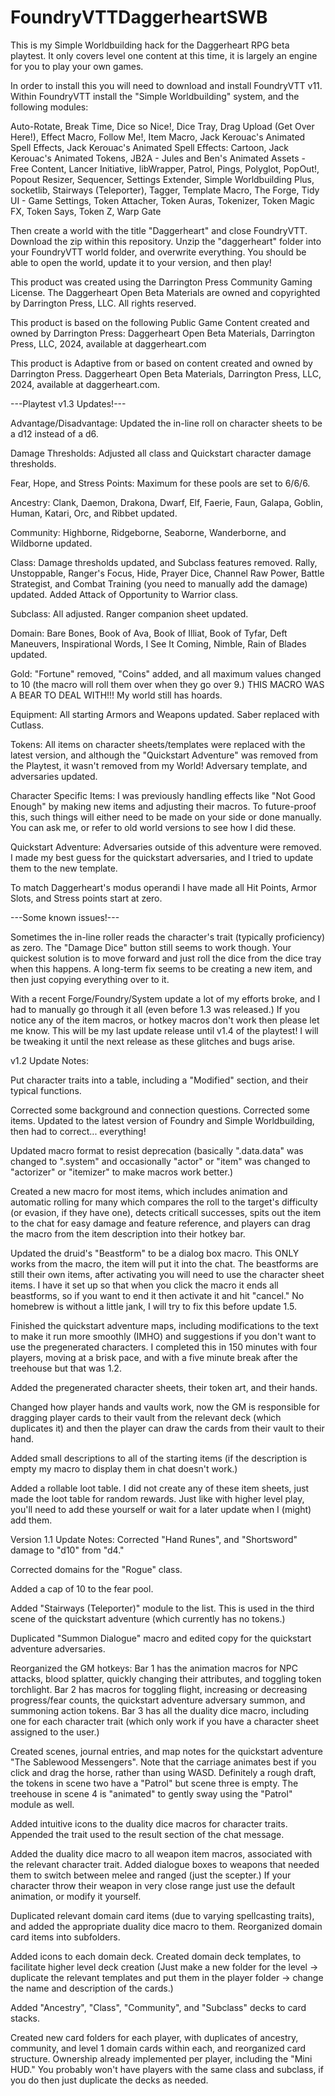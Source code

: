 # FoundryVTTDaggerheartSWB
This is my Simple Worldbuilding hack for the Daggerheart RPG beta playtest. It only covers level one content at this time, it is largely an engine for you to play your own games.

In order to install this you will need to download and install FoundryVTT v11. Within FoundryVTT install the "Simple Worldbuilding" system, and the following modules:

Auto-Rotate,
Break Time,
Dice so Nice!,
Dice Tray,
Drag Upload (Get Over Here!),
Effect Macro,
Follow Me!,
Item Macro,
Jack Kerouac's Animated Spell Effects,
Jack Kerouac's Animated Spell Effects: Cartoon,
Jack Kerouac's Animated Tokens,
JB2A - Jules and Ben's Animated Assets - Free Content,
Lancer Initiative,
libWrapper,
Patrol,
Pings,
Polyglot,
PopOut!,
Popout Resizer,
Sequencer,
Settings Extender,
Simple Worldbuilding Plus,
socketlib,
Stairways (Teleporter),
Tagger,
Template Macro,
The Forge,
Tidy UI - Game Settings,
Token Attacher,
Token Auras,
Tokenizer,
Token Magic FX,
Token Says,
Token Z,
Warp Gate

Then create a world with the title "Daggerheart" and close FoundryVTT. Download the zip within this repository. Unzip the "daggerheart" folder into your FoundryVTT world folder, and overwrite everything. You should be able to open the world, update it to your version, and  then play!

This product was created using the Darrington Press Community Gaming License. The Daggerheart Open Beta Materials are owned and copyrighted by Darrington Press, LLC. All rights reserved.

This product is based on the following Public Game Content created and owned by Darrington Press: Daggerheart Open Beta Materials, Darrington Press, LLC, 2024, available at daggerheart.com

This product is Adaptive from or based on content created and owned by Darrington Press. Daggerheart Open Beta Materials, Darrington Press, LLC, 2024, available at daggerheart.com.

---Playtest v1.3 Updates!---

Advantage/Disadvantage: Updated the in-line roll on character sheets to be a d12 instead of a d6.

Damage Thresholds: Adjusted all class and Quickstart character damage thresholds.

Fear, Hope, and Stress Points: Maximum for these pools are set to 6/6/6.

Ancestry: Clank, Daemon, Drakona, Dwarf, Elf, Faerie, Faun, Galapa, Goblin, Human, Katari, Orc, and Ribbet updated.

Community: Highborne, Ridgeborne, Seaborne, Wanderborne, and Wildborne updated.

Class: Damage thresholds updated, and Subclass features removed. Rally, Unstoppable, Ranger's Focus, Hide, Prayer Dice, Channel Raw Power, Battle Strategist, and Combat Training (you need to manually add the damage) updated. Added Attack of Opportunity to Warrior class.

Subclass: All adjusted. Ranger companion sheet updated.

Domain: Bare Bones, Book of Ava, Book of Illiat, Book of Tyfar, Deft Maneuvers, Inspirational Words, I See It Coming, Nimble, Rain of Blades updated.

Gold: "Fortune" removed, "Coins" added, and all maximum values changed to 10 (the macro will roll them over when they go over 9.) THIS MACRO WAS A BEAR TO DEAL WITH!!! My world still has hoards.   

Equipment: All starting Armors and Weapons updated. Saber replaced with Cutlass. 

Tokens: All items on character sheets/templates were replaced with the latest version, and although the "Quickstart Adventure" was removed from the Playtest, it wasn't removed from my World! Adversary template, and adversaries updated.

Character Specific Items: I was previously handling effects like "Not Good Enough" by making new items and adjusting their macros. To future-proof this, such things will either need to be made on your side or done manually. You can ask me, or refer to old world versions to see how I did these.

Quickstart Adventure: Adversaries outside of this adventure were removed. I made my best guess for the quickstart adversaries, and I tried to update them to the new template.

To match Daggerheart's modus operandi I have made all Hit Points, Armor Slots, and Stress points start at zero. 

---Some known issues!---

Sometimes the in-line roller reads the character's trait (typically proficiency) as zero. The "Damage Dice" button still seems to work though. Your quickest solution is to move forward and just roll the dice from the dice tray when this happens. A long-term fix seems to be creating a new item, and then just copying everything over to it.

With a recent Forge/Foundry/System update a lot of my efforts broke, and I had to manually go through it all (even before 1.3 was released.) If you notice any of the item macros, or hotkey macros don't work then please let me know. This will be my last update release until v1.4 of the playtest! I will be tweaking it until the next release as these glitches and bugs arise.

v1.2 Update Notes:

Put character traits into a table, including a "Modified" section, and their typical functions.

Corrected some background and connection questions. Corrected some items. Updated to the latest version of Foundry and Simple Worldbuilding, then had to correct... everything!

Updated macro format to resist deprecation (basically ".data.data" was changed to ".system" and occasionally "actor" or "item" was changed to "actorizer" or "itemizer" to make macros work better.)

Created a new macro for most items, which includes animation and automatic rolling for many which compares the roll to the target's difficulty (or evasion, if they have one), detects criticall successes, spits out the item to the chat for easy damage and feature reference, and players can drag the macro from the item description into their hotkey bar. 

Updated the druid's "Beastform" to be a dialog box macro. This ONLY works from the macro, the item will put it into the chat. The beastforms are still their own items, after activating you will need to use the character sheet items. I have it set up so that when you click the macro it ends all beastforms, so if you want to end it then activate it and hit "cancel." No homebrew is without a little jank, I will try to fix this before update 1.5.

Finished the quickstart adventure maps, including modifications to the text to make it run more smoothly (IMHO) and suggestions if you don't want to use the pregenerated characters. I completed this in 150 minutes with four players, moving at a brisk pace, and with a five minute break after the treehouse but that was 1.2.  

Added the pregenerated character sheets, their token art, and their hands. 

Changed how player hands and vaults work, now the GM is responsible for dragging player cards to their vault from the relevant deck (which duplicates it) and then the player can draw the cards from their vault to their hand.

Added small descriptions to all of the starting items (if the description is empty my macro to display them in chat doesn't work.)

Added a rollable loot table. I did not create any of these item sheets, just made the loot table for random rewards. Just like with higher level play, you'll need to add these yourself or wait for a later update when I (might) add them.

Version 1.1 Update Notes:
Corrected "Hand Runes", and "Shortsword" damage to "d10" from "d4."

Corrected domains for the "Rogue" class.

Added a cap of 10 to the fear pool.

Added "Stairways (Teleporter)" module to the list. This is used in the third scene of the quickstart adventure (which currently has no tokens.)

Duplicated "Summon Dialogue" macro and edited copy for the quickstart adventure adversaries.

Reorganized the GM hotkeys: Bar 1 has the animation macros for NPC attacks, blood splatter, quickly changing their attributes, and toggling token torchlight. Bar 2 has macros for toggling flight, increasing or decreasing progress/fear counts, the quickstart adventure adversary summon, and summoning action tokens. Bar 3 has all the duality dice macro, including one for each character trait (which only work if you have a character sheet assigned to the user.)

Created scenes, journal entries, and map notes for the quickstart adventure "The Sablewood Messengers". Note that the carriage animates best if you click and drag the horse, rather than using WASD. Definitely a rough draft, the tokens in scene two have a "Patrol" but scene three is empty. The treehouse in scene 4 is "animated" to gently sway using the "Patrol" module as well.

Added intuitive icons to the duality dice macros for character traits. Appended the trait used to the result section of the chat message.

Added the duality dice macro to all weapon item macros, associated with the relevant character trait. Added dialogue boxes to weapons that needed them to switch between melee and ranged (just the scepter.) If your character throw their weapon in very close range just use the default animation, or modify it yourself. 

Duplicated relevant domain card items (due to varying spellcasting traits), and added the appropriate duality dice macro to them. Reorganized domain card items into subfolders.

Added icons to each domain deck. Created domain deck templates, to facilitate higher level deck creation (Just make a new folder for the level -> duplicate the relevant templates and put them in the player folder -> change the name and description of the cards.) 

Added "Ancestry", "Class", "Community", and "Subclass" decks to card stacks.

Created new card folders for each player, with duplicates of ancestry, community, and level 1 domain cards within each, and reorganized card structure. Ownership already implemented per player, including the "Mini HUD." You probably won't have players with the same class and subclass, if you do then just duplicate the decks as needed.
